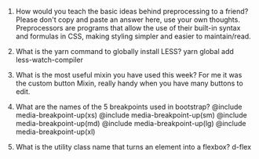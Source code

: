 <!-- Answers to the Self Study Questions go here -->

1. How would you teach the basic ideas behind preprocessing to a friend?  Please don't copy and paste an answer here, use your own thoughts.
Preprocessors are programs that allow the use of their built-in syntax and formulas in CSS, making styling simpler and easier to maintain/read.
2. What is the yarn command to globally install LESS?
yarn global add less-watch-compiler
3. What is the most useful mixin you have used this week?
For me it was the custom button Mixin, really handy when you have many buttons to edit.
4. What are the names of the 5 breakpoints used in bootstrap?
@include media-breakpoint-up(xs)
@include media-breakpoint-up(sm)
@include media-breakpoint-up(md)
@include media-breakpoint-up(lg) 
@include media-breakpoint-up(xl) 

5. What is the utility class name that turns an element into a flexbox?
d-flex

